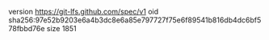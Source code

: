 version https://git-lfs.github.com/spec/v1
oid sha256:97e52b9203e6a4b3dc8e6a85e797727f75e6f89541b816db4dc6bf578fbbd76e
size 1851
